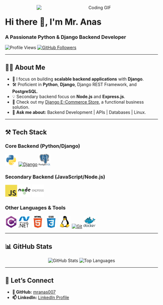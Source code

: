 <div align="center">
  <img src="https://cdn.dribbble.com/users/1162077/screenshots/3848914/programmer.gif" alt="Coding GIF" width="400" align="right"/>
</div>

# Hi there 👋, I'm Mr. Anas

### A Passionate Python & Django Backend Developer

<p align="left">
  <img src="https://komarev.com/ghpvc/?username=mranas007&label=Profile%20Views&color=0e75b6&style=flat" alt="Profile Views" />
  <a href="https://github.com/mranas007" target="_blank">
    <img src="https://img.shields.io/github/followers/mranas007?label=Follow&style=social" alt="GitHub Followers" />
  </a>
</p>

---

## 👨‍💻 About Me

* 🌱 I focus on building **scalable backend applications** with **Django**.
* 🛠️ Proficient in **Python**, **Django**, Django REST Framework, and **PostgreSQL**.
* 💡 Secondary backend focus on **Node.js** and **Express.js**.
* 📂 Check out my [Django E-Commerce Store](https://github.com/mranas007/YOUR_ECOMMERCE_REPO_NAME), a functional business solution.
* 💬 **Ask me about:** Backend Development | APIs | Databases | Linux.

---

## ⚒️ Tech Stack

### Core Backend (Python/Django)
<p align="left">
    <a href="#"><img src="https://raw.githubusercontent.com/devicons/devicon/master/icons/python/python-original.svg" alt="Python" width="40" height="40"/></a>
    <a href="#"><img src="https://cdn.worldvectorlogo.com/logos/django.svg" alt="Django" width="40" height="40"/></a>
    <a href="#"><img src="https://raw.githubusercontent.com/devicons/devicon/master/icons/postgresql/postgresql-original-wordmark.svg" alt="PostgreSQL" width="40" height="40"/></a>
</p>

### Secondary Backend (JavaScript/Node.js)
<p align="left">
    <a href="#"><img src="https://raw.githubusercontent.com/devicons/devicon/master/icons/javascript/javascript-original.svg" alt="JavaScript" width="40" height="40"/></a>
    <a href="#"><img src="https://raw.githubusercontent.com/devicons/devicon/master/icons/nodejs/nodejs-original-wordmark.svg" alt="Node.js" width="40" height="40"/></a>
    <a href="#"><img src="https://raw.githubusercontent.com/devicons/devicon/master/icons/express/express-original-wordmark.svg" alt="Express.js" width="40" height="40"/></a>
</p>

### Other Languages & Tools
<p align="left">
    <a href="#"><img src="https://raw.githubusercontent.com/devicons/devicon/master/icons/csharp/csharp-original.svg" alt="C#" width="40" height="40"/></a>
    <a href="#"><img src="https://raw.githubusercontent.com/devicons/devicon/master/icons/dot-net/dot-net-original-wordmark.svg" alt=".NET" width="40" height="40"/></a>
    <a href="#"><img src="https://raw.githubusercontent.com/devicons/devicon/master/icons/html5/html5-original-wordmark.svg" alt="HTML5" width="40" height="40"/></a>
    <a href="#"><img src="https://raw.githubusercontent.com/devicons/devicon/master/icons/css3/css3-original-wordmark.svg" alt="CSS3" width="40" height="40"/></a>
    <a href="#"><img src="https://raw.githubusercontent.com/devicons/devicon/master/icons/linux/linux-original.svg" alt="Linux" width="40" height="40"/></a>
    <a href="#"><img src="https://www.vectorlogo.zone/logos/git-scm/git-scm-icon.svg" alt="Git" width="40" height="40"/></a>
    <a href="#"><img src="https://raw.githubusercontent.com/devicons/devicon/master/icons/docker/docker-original-wordmark.svg" alt="Docker" width="40" height="40"/></a>
</p>

---

## 📊 GitHub Stats

<p align="center">
    <img src="https://github-readme-stats.vercel.app/api?username=mranas007&show_icons=true&theme=default&hide_border=true" alt="GitHub Stats" />
    <img src="https://github-readme-stats.vercel.app/api/top-langs?username=mranas007&show_icons=true&locale=en&layout=compact&hide_border=true" alt="Top Languages" />
</p>

---

## 🚀 Let’s Connect

* **🔗 GitHub:** [mranas007](https://github.com/mranas007)
* **📫 LinkedIn:** [LinkedIn Profile](www.linkedin.com/in/mr-anas-9745852a7)
